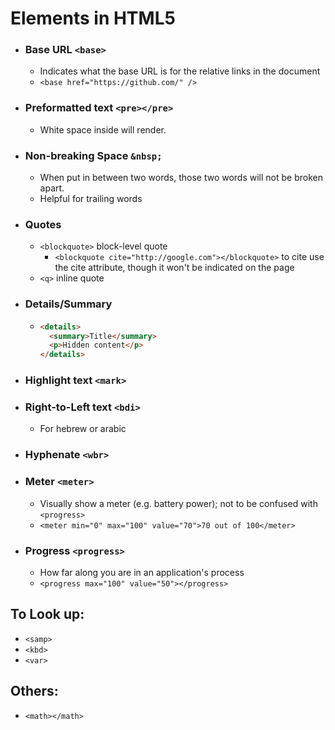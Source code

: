 # Elements in HTML5

- ### Base URL `<base>`
  - Indicates what the base URL is for the relative links in the document
  - `<base href="https://github.com/" />`
    
- ### Preformatted text `<pre></pre>`
  - White space inside will render.
  
- ### Non-breaking Space `&nbsp;`
  - When put in between two words, those two words will not be broken apart.
  - Helpful for trailing words

- ### Quotes
  - `<blockquote>` block-level quote
    - `<blockquote cite="http://google.com"></blockquote>` to cite use the cite attribute, though it won't be indicated on the page 
  - `<q>` inline quote
  
- ### Details/Summary
  - ```html
    <details>
      <summary>Title</summary>
      <p>Hidden content</p>
    </details>
    ```

- ### Highlight text `<mark>`

- ### Right-to-Left text `<bdi>`
  - For hebrew or arabic
  
- ### Hyphenate `<wbr>`

- ### Meter `<meter>`
  - Visually show a meter (e.g. battery power); not to be confused with `<progress>`
  - `<meter min="0" max="100" value="70">70 out of 100</meter>`
  
- ### Progress `<progress>`
  - How far along you are in an application's process
  - `<progress max="100" value="50"></progress>`


## To Look up:

- `<samp>`
- `<kbd>`
- `<var>`

## Others:

- `<math></math>`
